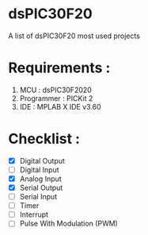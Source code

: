 # dsPIC30F20
A list of dsPIC30F20 most used projects

# Requirements :
1. MCU : dsPIC30F2020
2. Programmer : PICKit 2
3. IDE : MPLAB X IDE v3.60

# Checklist :
- [x] Digital Output
- [ ] Digital Input
- [x] Analog Input
- [x] Serial Output
- [ ] Serial Input
- [ ] Timer
- [ ] Interrupt
- [ ] Pulse With Modulation (PWM)
